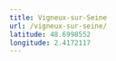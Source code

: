 ```yaml
---
title: Vigneux-sur-Seine
url: /vigneux-sur-seine/
latitude: 48.6998552
longitude: 2.4172117
---
```

